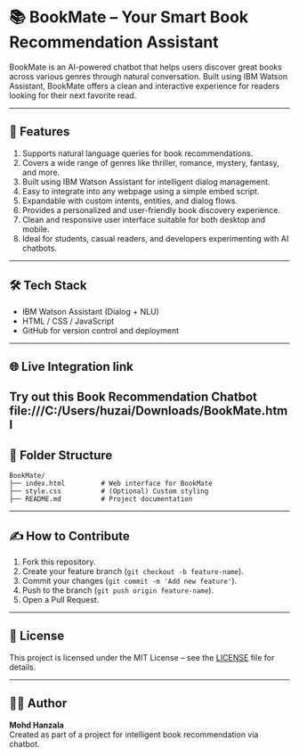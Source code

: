 # 📚 BookMate – Your Smart Book Recommendation Assistant

BookMate is an AI-powered chatbot that helps users discover great books across various genres through natural conversation. Built using IBM Watson Assistant, BookMate offers a clean and interactive experience for readers looking for their next favorite read.

---

## 🚀 Features

1. Supports natural language queries for book recommendations.
2. Covers a wide range of genres like thriller, romance, mystery, fantasy, and more.
3. Built using IBM Watson Assistant for intelligent dialog management.
4. Easy to integrate into any webpage using a simple embed script.
5. Expandable with custom intents, entities, and dialog flows.
6. Provides a personalized and user-friendly book discovery experience.
7. Clean and responsive user interface suitable for both desktop and mobile.
8. Ideal for students, casual readers, and developers experimenting with AI chatbots.

---

## 🛠️ Tech Stack

- IBM Watson Assistant (Dialog + NLU)
- HTML / CSS / JavaScript
- GitHub for version control and deployment

---

## 🌐 Live Integration link
Try out this Book Recommendation Chatbot
file:///C:/Users/huzai/Downloads/BookMate.html
---

## 📂 Folder Structure

```
BookMate/
├── index.html         # Web interface for BookMate
├── style.css          # (Optional) Custom styling
├── README.md          # Project documentation
```

---

## ✍️ How to Contribute

1. Fork this repository.
2. Create your feature branch (`git checkout -b feature-name`).
3. Commit your changes (`git commit -m 'Add new feature'`).
4. Push to the branch (`git push origin feature-name`).
5. Open a Pull Request.

---

## 📄 License

This project is licensed under the MIT License – see the [LICENSE](LICENSE) file for details.

---

## 🙋‍♂️ Author

**Mohd Hanzala**  
Created as part of a project for intelligent book recommendation via chatbot.
